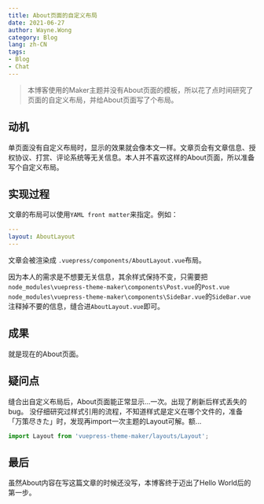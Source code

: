 ```yaml
---
title: About页面的自定义布局
date: 2021-06-27
author: Wayne.Wong
category: Blog
lang: zh-CN
tags: 
- Blog
- Chat
---
```


> 本博客使用的Maker主题并没有About页面的模板，所以花了点时间研究了页面的自定义布局，并给About页面写了个布局。

<!-- more -->

## 动机

单页面没有自定义布局时，显示的效果就会像本文一样。文章页会有文章信息、授权协议、打赏、评论系统等无关信息。本人并不喜欢这样的About页面，所以准备写个自定义布局。

## 实现过程

文章的布局可以使用`YAML front matter`来指定。例如：

```Yaml
---
layout: AboutLayout
---
```

文章会被渲染成 `.vuepress/components/AboutLayout.vue`布局。

因为本人的需求是不想要无关信息，其余样式保持不变，只需要把  
`node_modules\vuepress-theme-maker\components\Post.vue`的`Post.vue`  
`node_modules\vuepress-theme-maker\components\SideBar.vue`的`SideBar.vue`  
注释掉不要的信息，缝合进`AboutLayout.vue`即可。

## 成果

就是现在的About页面。

## 疑问点

缝合出自定义布局后，About页面能正常显示...一次。出现了刷新后样式丢失的bug。
没仔细研究过样式引用的流程，不知道样式是定义在哪个文件的，准备「万策尽きた」时，发现再import一次主题的Layout可解。额...

```JavaScript
import Layout from 'vuepress-theme-maker/layouts/Layout';
```

## 最后

虽然About内容在写这篇文章的时候还没写，本博客终于迈出了Hello World后的第一步。
